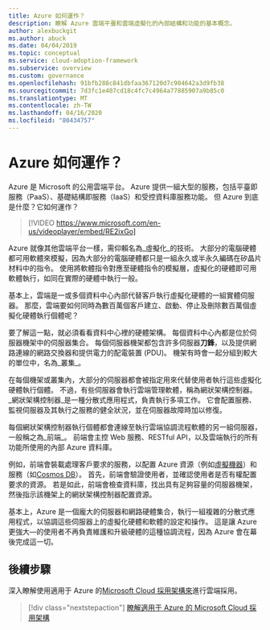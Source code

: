 ```yaml
---
title: Azure 如何運作？
description: 瞭解 Azure 雲端平臺和雲端虛擬化的內部結構和功能的基本概念。
author: alexbuckgit
ms.author: abuck
ms.date: 04/04/2019
ms.topic: conceptual
ms.service: cloud-adoption-framework
ms.subservice: overview
ms.custom: governance
ms.openlocfilehash: 91bfb288c841dbfaa367120d7c904642a3d9fb38
ms.sourcegitcommit: 7d3fc1e407cd18c4fc7c4964a77885907a9b85c0
ms.translationtype: MT
ms.contentlocale: zh-TW
ms.lasthandoff: 04/16/2020
ms.locfileid: "80434757"
---
```

<!-- markdownlint-disable MD026 -->

# <a name="how-does-azure-work"></a>Azure 如何運作？

Azure 是 Microsoft 的公用雲端平台。 Azure 提供一組大型的服務，包括平臺即服務（PaaS）、基礎結構即服務（IaaS）和受控資料庫服務功能。 但 Azure 到底是什麼？它如何運作？

<!-- markdownlint-disable MD034 -->

> [!VIDEO https://www.microsoft.com/en-us/videoplayer/embed/RE2ixGo]

Azure 就像其他雲端平台一樣，需仰賴名為_虛擬化_的技術。 大部分的電腦硬體都可用軟體來模擬，因為大部分的電腦硬體都只是一組永久或半永久編碼在矽晶片材料中的指令。 使用將軟體指令對應至硬體指令的模擬層，虛擬化的硬體即可用軟體執行，如同在實際的硬體中執行一般。

基本上，雲端是一或多個資料中心內部代替客戶執行虛擬化硬體的一組實體伺服器。 那麼，雲端要如何同時為數百萬個客戶建立、啟動、停止及刪除數百萬個虛擬化硬體執行個體呢？

要了解這一點，就必須看看資料中心裡的硬體架構。 每個資料中心內都是位於伺服器機架中的伺服器集合。 每個伺服器機架都包含許多伺服器**刀鋒**，以及提供網路連線的網路交換器和提供電力的配電裝置 (PDU)。 機架有時會一起分組到較大的單位中，名為_叢集_。

在每個機架或叢集內，大部分的伺服器都會被指定用來代替使用者執行這些虛擬化硬體執行個體。 不過，有些伺服器會執行雲端管理軟體，稱為網狀架構控制器。 _網狀架構控制器_是一種分散式應用程式，負責執行多項工作。 它會配置服務、監視伺服器及其執行之服務的健全狀況，並在伺服器故障時加以修復。

每個網狀架構控制器執行個體都會連線至執行雲端協調流程軟體的另一組伺服器，一般稱之為_前端_。 前端會主控 Web 服務、RESTful API，以及雲端執行的所有功能所使用的內部 Azure 資料庫。

例如，前端會裝載處理客戶要求的服務，以配置 Azure 資源（例如[虛擬機器](https://docs.microsoft.com/azure/virtual-machines)）和服務（如[Cosmos DB](https://docs.microsoft.com/azure/cosmos-db/introduction)）。 首先，前端會驗證使用者，並確認使用者是否有權配置要求的資源。 若是如此，前端會檢查資料庫，找出具有足夠容量的伺服器機架，然後指示該機架上的網狀架構控制器配置資源。

基本上，Azure 是一個龐大的伺服器和網路硬體集合，執行一組複雜的分散式應用程式，以協調這些伺服器上的虛擬化硬體和軟體的設定和操作。 這是讓 Azure 更強大&mdash;的使用者不再負責維護和升級硬體的這種協調流程，因為 Azure 會在幕後完成這一切。

## <a name="next-steps"></a>後續步驟

深入瞭解使用適用于 Azure 的[Microsoft Cloud 採用架構來](../index.md)進行雲端採用。

> [!div class="nextstepaction"]
> [瞭解適用于 Azure 的 Microsoft Cloud 採用架構](../index.md)
